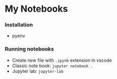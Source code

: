 # My Notebooks

### Installation

- pyenv

### Running notebooks

- Create new file with `.ipynb` extension in vscode
- Classic note book: `jupyter notebook .`
- Jupyter lab: `jupyter-lab`

